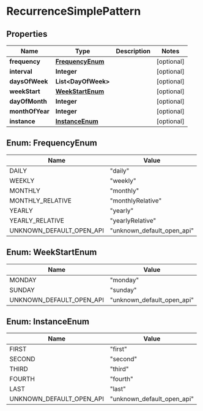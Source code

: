

# RecurrenceSimplePattern


## Properties

| Name | Type | Description | Notes |
|------------ | ------------- | ------------- | -------------|
|**frequency** | [**FrequencyEnum**](#FrequencyEnum) |  |  [optional] |
|**interval** | **Integer** |  |  [optional] |
|**daysOfWeek** | **List&lt;DayOfWeek&gt;** |  |  [optional] |
|**weekStart** | [**WeekStartEnum**](#WeekStartEnum) |  |  [optional] |
|**dayOfMonth** | **Integer** |  |  [optional] |
|**monthOfYear** | **Integer** |  |  [optional] |
|**instance** | [**InstanceEnum**](#InstanceEnum) |  |  [optional] |



## Enum: FrequencyEnum

| Name | Value |
|---- | -----|
| DAILY | &quot;daily&quot; |
| WEEKLY | &quot;weekly&quot; |
| MONTHLY | &quot;monthly&quot; |
| MONTHLY_RELATIVE | &quot;monthlyRelative&quot; |
| YEARLY | &quot;yearly&quot; |
| YEARLY_RELATIVE | &quot;yearlyRelative&quot; |
| UNKNOWN_DEFAULT_OPEN_API | &quot;unknown_default_open_api&quot; |



## Enum: WeekStartEnum

| Name | Value |
|---- | -----|
| MONDAY | &quot;monday&quot; |
| SUNDAY | &quot;sunday&quot; |
| UNKNOWN_DEFAULT_OPEN_API | &quot;unknown_default_open_api&quot; |



## Enum: InstanceEnum

| Name | Value |
|---- | -----|
| FIRST | &quot;first&quot; |
| SECOND | &quot;second&quot; |
| THIRD | &quot;third&quot; |
| FOURTH | &quot;fourth&quot; |
| LAST | &quot;last&quot; |
| UNKNOWN_DEFAULT_OPEN_API | &quot;unknown_default_open_api&quot; |




